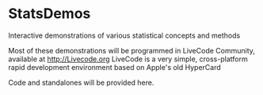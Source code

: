 # StatsDemos
Interactive demonstrations of various statistical concepts and methods

Most of these demonstrations will be programmed in LiveCode Community, available at http://Livecode.org
LiveCode is a very simple, cross-platform rapid development environment based on Apple's old HyperCard

Code and standalones will be provided here.
